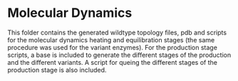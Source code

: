 # Molecular Dynamics
This folder contains the generated wildtype topology files, pdb and scripts for the molecular dynamics heating and equilibration stages (the same procedure was used for the variant enzymes). For the production stage scripts, a base is included to generate the different stages of the production and the different variants. A script for queing the different stages of the production stage is also included.  
